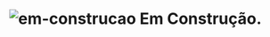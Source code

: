 # ![em-construcao](https://user-images.githubusercontent.com/109553661/210078550-d0a7e5cf-f0b0-4a2e-8f39-d69e9af34e7e.png) Em Construção.

